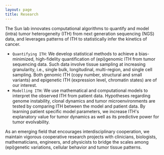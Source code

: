 ```yaml
---
layout: page
title: Research
---
```


The Sun lab innovates computational algorithms to quantify and model (intra) tumor heterogeneity (ITH) from next generation sequencing (NGS) data, and leverages patterns of ITH to statistically infer the kinetics of cancer. 

* `Quantifying ITH`: We develop statistical methods to achieve a bias-minimized, high-fidelity quantification of (epi)genomic ITH from tumor sequencing data. Such data involve tissue sampling at increasing granularity, i.e., single bulk, longitudinal, multi-region, and single cell sampling. Both genomic ITH (copy number, structural and small variants) and epigenetic ITH (expression level, chromatin states) are of our interest. <!-- Example: [VAP](https://combine-lab.github.io/VAP/) -->
* `Modelling ITH`: We use mathematical and computational models to interpret the observed ITH from patient data. Hypotheses regarding genome instability, clonal dynamics and tumor microenvironments are tested by comparing ITH between the model and patient data. By learning patient specific model parameters, we increase ITH's explanatory value for tumor dynamics as well as its predictive power for tumor evolvability.

As an emerging field that encourages interdisciplinary cooperation, we maintain vigorous cooperative research projects with clinicians, biologists, mathematicians, engineers, and physicists to bridge the scales among (epi)genetic variations, cellular behavior and tumor tissue patterns.


